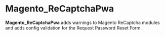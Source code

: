 # Magento_ReCaptchaPwa

**Magento_ReCaptchaPwa** adds warnings to Magento ReCaptcha modules and adds config validation for the Request Password Reset Form.
